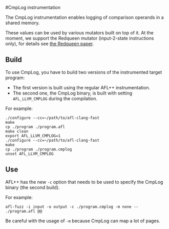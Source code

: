 #CmpLog instrumentation

The CmpLog instrumentation enables logging of comparison operands in a shared
memory.

These values can be used by various mutators built on top of it. At the moment,
we support the Redqueen mutator (input-2-state instructions only), for details
see [the Redqueen paper](https://github.com/RUB-SysSec/redqueen).

## Build

To use CmpLog, you have to build two versions of the instrumented target
program:

* The first version is built using the regular AFL++ instrumentation.
* The second one, the CmpLog binary, is built with setting `AFL_LLVM_CMPLOG`
  during the compilation.

For example:

```
./configure --cc=~/path/to/afl-clang-fast
make
cp ./program ./program.afl
make clean
export AFL_LLVM_CMPLOG=1
./configure --cc=~/path/to/afl-clang-fast
make
cp ./program ./program.cmplog
unset AFL_LLVM_CMPLOG
```

## Use

AFL++ has the new `-c` option that needs to be used to specify the CmpLog binary
(the second build).

For example:

```
afl-fuzz -i input -o output -c ./program.cmplog -m none -- ./program.afl @@
```

Be careful with the usage of `-m` because CmpLog can map a lot of pages.

